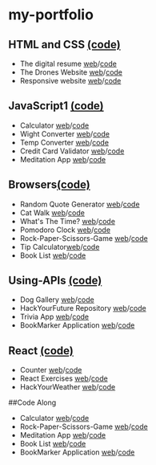 # my-portfolio

## HTML and CSS [(code)](https://github.com/sanaz-git/HTML-CSS)
- The digital resume [web](https://sanaz-git.github.io/HTML-CSS/Week1/homework/digitalresume/)/[code](https://github.com/sanaz-git/HTML-CSS/tree/master/Week1/homework/digitalresume)
- The Drones Website [web](https://sanaz-git.github.io/HTML-CSS/Week2/homework/Drones-Website/)/[code](https://github.com/sanaz-git/HTML-CSS/tree/master/Week2/homework/Drones-Website)
- Responsive website [web](https://sanaz-git.github.io/HTML-CSS/Week3/homework/responsive-website/)/[code](https://github.com/sanaz-git/HTML-CSS/tree/master/Week3/homework/responsive-website)

## JavaScript1 [(code)](https://github.com/sanaz-git/JavaScript1)
- Calculator [web](https://sanaz-git.github.io/JavaScript1/Week1/homework/calculator/)/[code](https://github.com/sanaz-git/JavaScript1/tree/master/Week1/homework/calculator)
- Wight Converter [web](https://sanaz-git.github.io/JavaScript1/week2/homework/Weight-Converter/)/[code](https://github.com/sanaz-git/JavaScript1/tree/master/week2/homework/Weight-Converter)
- Temp Converter [web](https://sanaz-git.github.io/JavaScript1/week2/homework/Temperature-Converter/)/[code](https://github.com/sanaz-git/JavaScript1/tree/master/week2/homework/Temperature-Converter)
- Credit Card Validator [web](https://sanaz-git.github.io/JavaScript1/week3/homework/Credit-Card-Validator/)/[code](https://github.com/sanaz-git/JavaScript1/tree/master/week3/homework/Credit-Card-Validator)
- Meditation App [web](https://sanaz-git.github.io/JavaScript1/week3/homework/meditation-app/index.html)/[code](https://github.com/sanaz-git/JavaScript1/tree/master/week3/homework/meditation-app)

##  Browsers[(code)](https://github.com/sanaz-git/Browsers)
- Random Quote Generator [web](https://sanaz-git.github.io/Browsers/week1/homework/project/index.html)/[code](https://github.com/sanaz-git/Browsers/tree/main/week1/homework/project)
- Cat Walk [web](https://sanaz-git.github.io/Browsers/week1/homework/ex5-catWalk/index.html)/[code](https://github.com/sanaz-git/Browsers/tree/main/week1/homework/ex5-catWalk)
- What's The Time? [web](https://sanaz-git.github.io/Browsers/week1/homework/ex4-whatsTheTime/index.html)/[code](https://github.com/sanaz-git/Browsers/tree/main/week1/homework/ex4-whatsTheTime)
- Pomodoro Clock [web](https://sanaz-git.github.io/Browsers/week2/homework/project/index.html)/[code](https://github.com/sanaz-git/Browsers/tree/main/week2/homework/project)
- Rock-Paper-Scissors-Game [web](https://sanaz-git.github.io/Browsers/week2/homework/rock-paper-scissors-game/index.html)/[code](https://github.com/sanaz-git/Browsers/tree/main/week2/homework/rock-paper-scissors-game)
- Tip Calculator[web](https://sanaz-git.github.io/Browsers/week3/homework/project/index.html)/[code](https://github.com/sanaz-git/Browsers/tree/main/week3/homework/project)
- Book List [web](https://sanaz-git.github.io/Browsers/week3/homework/bookList/index.html)/[code](https://github.com/sanaz-git/Browsers/tree/main/week3/homework/bookList)

## Using-APIs [(code)](https://github.com/sanaz-git/Using-APIs)
- Dog Gallery [web](https://sanaz-git.github.io/Using-APIs/week1/homework/javascript-exercises2/dogPhotoGallery/)/[code](https://github.com/sanaz-git/Using-APIs/tree/main/week1/homework/javascript-exercises2/dogPhotoGallery)
- HackYourFuture Repository [web](https://sanaz-git.github.io/Using-APIs/week3/homework/javascript-exercises/HackYourRepo3/)/[code](https://github.com/sanaz-git/Using-APIs/tree/main/week3/homework/javascript-exercises/HackYourRepo3)
- Trivia App [web](https://sanaz-git.github.io/Using-APIs/week3/homework/javascript-exercises/trivia-app/)/[code](https://github.com/sanaz-git/Using-APIs/tree/main/week3/homework/javascript-exercises/trivia-app)
- BookMarker Application [web](https://sanaz-git.github.io/Using-APIs/week3/homework/bookMarkerApplication/)/[code](https://github.com/sanaz-git/Using-APIs/tree/main/week3/homework/bookMarker%20Application)

## React [(code)](https://github.com/sanaz-git/React)
- Counter [web](https://moonlit-starburst-f6322d.netlify.app)/[code](https://github.com/sanaz-git/React/tree/main/week1/Counter)
- React Exercises [web](https://chipper-buttercream-7f67f0.netlify.app)/[code](https://github.com/sanaz-git/React/tree/main/week2/react-exercises)
- HackYourWeather [web](https://snazzy-begonia-b736b5.netlify.app)/[code](https://github.com/sanaz-git/HackYourWeather4)

##Code Along 
- Calculator [web](https://sanaz-git.github.io/JavaScript1/Week1/homework/calculator/)/[code](https://github.com/sanaz-git/JavaScript1/tree/master/Week1/homework/calculator)
- Rock-Paper-Scissors-Game [web](https://sanaz-git.github.io/Browsers/week2/homework/rock-paper-scissors-game/index.html)/[code](https://github.com/sanaz-git/Browsers/tree/main/week2/homework/rock-paper-scissors-game) 
- Meditation App [web](https://sanaz-git.github.io/JavaScript1/week3/homework/meditation-app/index.html)/[code](https://github.com/sanaz-git/JavaScript1/tree/master/week3/homework/meditation-app)
- Book List [web](https://sanaz-git.github.io/Browsers/week3/homework/bookList/index.html)/[code](https://github.com/sanaz-git/Browsers/tree/main/week3/homework/bookList)
- BookMarker Application [web](https://sanaz-git.github.io/Using-APIs/week3/homework/bookMarkerApplication/)/[code](https://github.com/sanaz-git/Using-APIs/tree/main/week3/homework/bookMarker%20Application)



